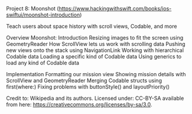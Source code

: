
Project 8: Moonshot (https://www.hackingwithswift.com/books/ios-swiftui/moonshot-introduction)

Teach users about space history with scroll views, Codable, and more

Overview
Moonshot: Introduction
Resizing images to fit the screen using GeometryReader
How ScrollView lets us work with scrolling data
Pushing new views onto the stack using NavigationLink
Working with hierarchical Codable data
Loading a specific kind of Codable data
Using generics to load any kind of Codable data

Implementation
Formatting our mission view
Showing mission details with ScrollView and GeometryReader
Merging Codable structs using first(where:)
Fixing problems with buttonStyle() and layoutPriority()



Credit to: Wikipedia and its authors.
Licensed under: CC-BY-SA available from here: https://creativecommons.org/licenses/by-sa/3.0.
